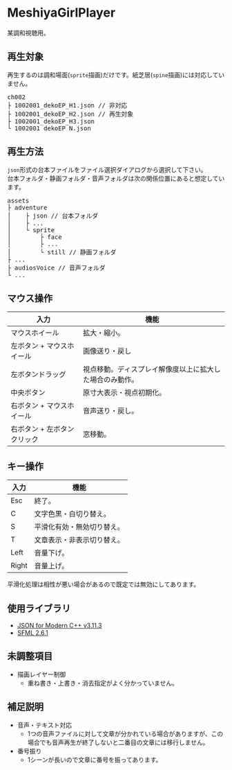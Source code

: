 # MeshiyaGirlPlayer
某調和視聴用。

## 再生対象
再生するのは調和場面(`sprite`描画)だけです。紙芝居(`spine`描画)には対応していません。 
<pre>
ch002
├ 1002001_dekoEP_H1.json // 非対応
├ 1002001_dekoEP_H2.json // 再生対象
├ 1002001_dekoEP_H3.json
└ 1002001_dekoEP_N.json
</pre>

## 再生方法
`json`形式の台本ファイルをファイル選択ダイアログから選択して下さい。  
台本フォルダ・静画フォルダ・音声フォルダは次の関係位置にあると想定しています。
<pre>
assets
├ adventure
│    ├ json // 台本フォルダ
│    ├ ...
│    └ sprite
│        ├ face
│        ├ ...
│        └ still // 静画フォルダ
├ ...
├ audiosVoice // 音声フォルダ
└ ...
</pre>

## マウス操作

| 入力  | 機能  |
| --- | --- |
| マウスホイール | 拡大・縮小。 |
| 左ボタン + マウスホイール | 画像送り・戻し |
| 左ボタンドラッグ | 視点移動。ディスプレイ解像度以上に拡大した場合のみ動作。 |
| 中央ボタン | 原寸大表示・視点初期化。 |
| 右ボタン + マウスホイール | 音声送り・戻し。 |
| 右ボタン + 左ボタンクリック | 窓移動。 |

## キー操作

| 入力  | 機能  |
| --- | --- |
| Esc | 終了。 |
| C   | 文字色黒・白切り替え。 |
| S   | 平滑化有効・無効切り替え。 |
| T   | 文章表示・非表示切り替え。 |
| Left | 音量下げ。 |
| Right | 音量上げ。 |

平滑化処理は相性が悪い場合があるので既定では無効にしてあります。  

## 使用ライブラリ

- [JSON for Modern C++ v3.11.3](https://github.com/nlohmann/json/releases/tag/v3.11.3)
- [SFML 2.6.1](https://www.sfml-dev.org/download/sfml/2.6.1/)

## 未調整項目

- 描画レイヤー制御
  - 重ね書き・上書き・消去指定がよく分かっていません。
 
## 補足説明
- 音声・テキスト対応
  - 1つの音声ファイルに対して文章が分かれている場合がありますが、この場合でも音声再生が終了しないと二番目の文章には移行しません。
- 番号振り
  - 1シーンが長いので文章に番号を振ってあります。
